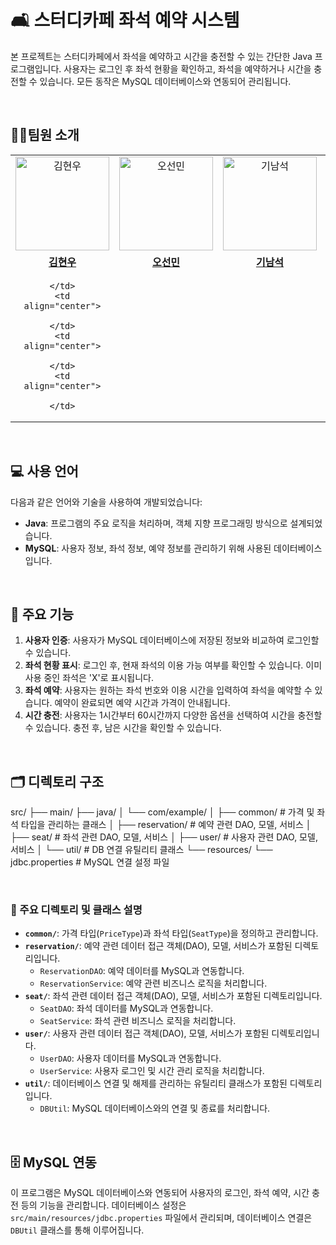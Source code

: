 # 🛋️ 스터디카페 좌석 예약 시스템

본 프로젝트는 스터디카페에서 좌석을 예약하고 시간을 충전할 수 있는 간단한 Java 프로그램입니다. 사용자는 로그인 후 좌석 현황을 확인하고, 좌석을 예약하거나 시간을 충전할 수 있습니다. 모든 동작은 MySQL 데이터베이스와 연동되어 관리됩니다.

<br>

## 👨‍💻팀원 소개

<table>
  <tr>
    <td align="center">
      <a href="https://github.com/kimh7537">
        <img src="https://github.com/kimh7537.png" alt="김현우" width="150" height="150"/>
      </a>
    </td>
    <td align="center">
      <a href="https://github.com/seonmin5">
        <img src="https://github.com/seonmin5.png" alt="오선민" width="150" height="150"/>
      </a>
    </td>
    <td align="center">
      <a href="https://github.com/Kee0304">
        <img src="https://github.com/Kee0304.png" alt="기남석" width="150" height="150"/>
      </a>
    </td>
        <td align="center">
      <a href="https://github.com/AnChanUng">
        <img src="https://github.com/AnChanUng.png" alt="안찬웅" width="150" height="150"/>
      </a>
    </td>
  </tr>
   <tr>
    <td align="center">
      <a href="https://github.com/kimh7537">
        <b>김현우</b>
      </a>
    </td>
    <td align="center">
      <a href="https://github.com/seonmin5">
        <b>오선민</b>
      </a>
    </td>
    <td align="center">
      <a href="https://github.com/Kee0304">
        <b>기남석</b>
      </a>
    </td>
    <td align="center">
      <a href="https://github.com/AnChanUng">
        <b>안찬웅</b>
      </a>
    </td>
  </tr>
  <tr>
    <td align="center">

    </td>
    <td align="center">

    </td>
    <td align="center">

    </td>
    <td align="center">

    </td>
  </tr>
</table>

<br>

## 💻 사용 언어

다음과 같은 언어와 기술을 사용하여 개발되었습니다:
- **Java**: 프로그램의 주요 로직을 처리하며, 객체 지향 프로그래밍 방식으로 설계되었습니다.
- **MySQL**: 사용자 정보, 좌석 정보, 예약 정보를 관리하기 위해 사용된 데이터베이스입니다.

<br>

## 🔧 주요 기능

1. **사용자 인증**: 사용자가 MySQL 데이터베이스에 저장된 정보와 비교하여 로그인할 수 있습니다.
2. **좌석 현황 표시**: 로그인 후, 현재 좌석의 이용 가능 여부를 확인할 수 있습니다. 이미 사용 중인 좌석은 'X'로 표시됩니다.
3. **좌석 예약**: 사용자는 원하는 좌석 번호와 이용 시간을 입력하여 좌석을 예약할 수 있습니다. 예약이 완료되면 예약 시간과 가격이 안내됩니다.
4. **시간 충전**: 사용자는 1시간부터 60시간까지 다양한 옵션을 선택하여 시간을 충전할 수 있습니다. 충전 후, 남은 시간을 확인할 수 있습니다.

<br>

## 🗂️ 디렉토리 구조
src/
├── main/
├── java/
│ └── com/example/
│ ├── common/ # 가격 및 좌석 타입을 관리하는 클래스
│ ├── reservation/ # 예약 관련 DAO, 모델, 서비스
│ ├── seat/ # 좌석 관련 DAO, 모델, 서비스
│ ├── user/ # 사용자 관련 DAO, 모델, 서비스
│ └── util/ # DB 연결 유틸리티 클래스
└── resources/
└── jdbc.properties # MySQL 연결 설정 파일

<br>

### 📂 주요 디렉토리 및 클래스 설명

- **`common/`**: 가격 타입(`PriceType`)과 좌석 타입(`SeatType`)을 정의하고 관리합니다.
- **`reservation/`**: 예약 관련 데이터 접근 객체(DAO), 모델, 서비스가 포함된 디렉토리입니다.
  - `ReservationDAO`: 예약 데이터를 MySQL과 연동합니다.
  - `ReservationService`: 예약 관련 비즈니스 로직을 처리합니다.
- **`seat/`**: 좌석 관련 데이터 접근 객체(DAO), 모델, 서비스가 포함된 디렉토리입니다.
  - `SeatDAO`: 좌석 데이터를 MySQL과 연동합니다.
  - `SeatService`: 좌석 관련 비즈니스 로직을 처리합니다.
- **`user/`**: 사용자 관련 데이터 접근 객체(DAO), 모델, 서비스가 포함된 디렉토리입니다.
  - `UserDAO`: 사용자 데이터를 MySQL과 연동합니다.
  - `UserService`: 사용자 로그인 및 시간 관리 로직을 처리합니다.
- **`util/`**: 데이터베이스 연결 및 해제를 관리하는 유틸리티 클래스가 포함된 디렉토리입니다.
  - `DBUtil`: MySQL 데이터베이스와의 연결 및 종료를 처리합니다.

<br>

## 🗄️ MySQL 연동

이 프로그램은 MySQL 데이터베이스와 연동되어 사용자의 로그인, 좌석 예약, 시간 충전 등의 기능을 관리합니다. 데이터베이스 설정은 `src/main/resources/jdbc.properties` 파일에서 관리되며, 데이터베이스 연결은 `DBUtil` 클래스를 통해 이루어집니다.

<br>

